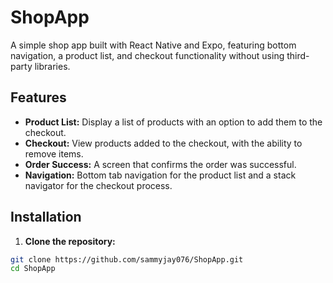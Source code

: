 # ShopApp

A simple shop app built with React Native and Expo, featuring bottom navigation, a product list, and checkout functionality without using third-party libraries.

## Features

- **Product List:** Display a list of products with an option to add them to the checkout.
- **Checkout:** View products added to the checkout, with the ability to remove items.
- **Order Success:** A screen that confirms the order was successful.
- **Navigation:** Bottom tab navigation for the product list and a stack navigator for the checkout process.

## Installation

1. **Clone the repository:**

```bash
git clone https://github.com/sammyjay076/ShopApp.git
cd ShopApp
